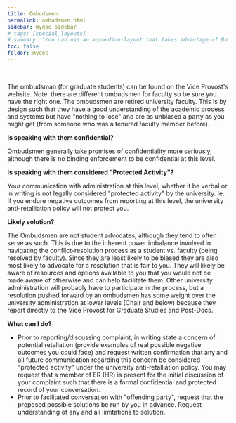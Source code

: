 ```yaml
---
title: Ombudsmen
permalink: ombudsmen.html
sidebar: mydoc_sidebar
# tags: [special_layouts]
# summary: "You can use an accordion-layout that takes advantage of Bootstrap styling. This is useful for an FAQ page."
toc: false
folder: mydoc
---
```


<p>&nbsp;</p>

<p>The ombudsman (for graduate students) can be found on the Vice Provost's website. Note: there are different ombudsmen for faculty so be sure you have the right one. The ombudsmen are retired university faculty. This is by design such that they have a good understanding of the academic process and systems but have "nothing to lose" and are as unbiased a party as you might get (from someone who was a tenured faculty member before).</p>

<p><b>Is speaking with them confidential?</b></p>
   <p class="answer">Ombudsmen generally take promises of confidentiality more seriously, although there is no binding enforcement to be confidential at this level.</p>

<p><b>Is speaking with them considered "Protected Activity"?</b></p>
   <p class="answer">Your communication with administration at this level, whether it be verbal or in writing is not legally considered "protected activity" by the university. Ie. If you endure negative outcomes from reporting at this level, the university anti-retalliation policy will not protect you.</p>

<p><b>Likely solution?</b></p>
   <p>The Ombudsmen are not student advocates, although they tend to often serve as such. This is due to the inherent power imbalance involved in navigating the conflict-resolution process as a student vs. faculty (being resolved by faculty). Since they are least likely to be biased they are also most likely to advocate for a resolution that is fair to you. They will likely be aware of resources and options available to you that you would not be made aware of otherwise and can help facilitate them. Other university administration will probably have to participate in the process, but a resolution pushed forward by an ombudsmen has some weight over the university administration at lower levels (Chair and below) because they report directly to the Vice Provost for Graduate Studies and Post-Docs.</p>

<p><b>What can I do?</b></p>
   <p><ul>
      <li>Prior to reporting/discussing complaint, in writing state a concern of potential retaliation (provide examples of real possible negative outcomes you could face) and request written confirmation that any and all future communication regarding this concern be considered "protected activity" under the university anti-retalliation policy. You may request that a member of ER (HR) is present for the initial discussion of your complaint such that there is a formal confidential and protected record of your conversation.</li>
      <li>Prior to facilitated conversation with "offending party", request that the proposed possible solutions be run by you in advance. Request understanding of any and all limitations to solution.</li>
   </ul></p>

<script>
    if(location.hash !== null && location.hash !== "")
    {
        var url = location.hash.endsWith("-1") ? location.hash.substring(0, location.hash.length-2) : location.hash;
        $(url + ".collapse").collapse("show");
    }
</script>